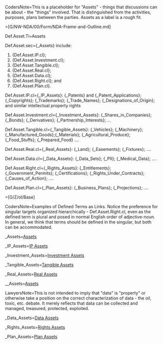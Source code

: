 CodersNote=This is a placeholder for "Assets" - things that discussions can be about - the "things" involved. That is distinguished from the activities, purposes, plans between the parties. Assets as a label is a rough fit.

=[G/NW-NDA/00/Form/NDA-Frame-and-Outline.md]

Def.Asset.Ti=Assets

Def.Asset.sec={_Assets} include:<ol><li>{Def.Asset.IP.cl};</li><li>{Def.Asset.Investment.cl};</li><li>{Def.Asset.Tangible.cl};</li><li>{Def.Asset.Real.cl};<li>{Def.Asset.Data.cl};</li><li>{Def.Asset.Right.cl}; and</li><li>{Def.Asset.Plan.cl}.</li></ol>

Def.Asset.IP.cl={_IP_Assets}: {_Patents} and {_Patent_Applications}; {_Copyrights}; {_Trademarks}; {_Trade_Names}; {_Designations_of_Origin}; and similar intellectual property rights

Def.Asset.Investment.cl={_Investment_Assets}: {_Shares_in_Companies}; {_Bonds}; {_Derivatives}; {_Partnership_Interests}; ...  

Def.Asset.Tangible.cl={_Tangible_Assets}: {_Vehicles}; {_Machinery}; {_Manufactured_Goods};{_Materials}; {_Agricultural_Produce}; {_Food_Stuffs}; {_Prepared_Food} ....

Def.Asset.Real.cl={_Real_Assets}: {_Land}; {_Easements}; {_Fixtures}; ....

Def.Asset.Data.cl={_Data_Assets}: {_Data_Sets}; {_PII}; {_Medical_Data}; ....

Def.Asset.Right.cl={_Rights_Assets}: {_Entitlements}; {_Government_Permits}; {_Certifications}; {_Rights_Under_Contracts}; {_Causes_of_Action}; ....

Def.Asset.Plan.cl={_Plan_Assets}: {_Business_Plans}; {_Projections}; ....

=[G/Z/ol/Base]


CodersNote=Examples of Defined Terms as Links.  Notice the preference for singular targets organized hierarchically - Def.Asset.Right.cl, even as the defined term is plural and posed in normal English order of adjective-noun. In general, we think that terms should be defined in the singular, but both can be accommodated.


_Assets=<a href="#Def.Asset.sec">Assets</a>

_IP_Assets=<a href="#Def.Asset.IP.cl">IP Assets</a>

_Investment_Assets=<a href="#Def.Asset.Investment.cl">Investment Assets</a>

_Tangible_Assets=<a href="#Def.Asset.Tangible.cl">Tangible Assets</a>

_Real_Assets=<a href="#Def.Asset.Real.cl">Real Assets</a>

__Assets=<a href="#Def.Asset..cl">Assets</a>

LawyersNote=This is not intended to imply that "data" is "property" or otherwise take a position on the correct characterization of data - the oil, toxic, etc. debate.  It merely reflects that data can be collected and managed, treasured, protected, exploited.

_Data_Assets=<a href="#Def.Asset.Data.cl">Data Assets</a>

_Rights_Assets=<a href="#Def.Asset.Right.cl">Rights Assets</a>

_Plan_Assets=<a href="#Def.Asset.Plan.cl">Plan Assets</a>

